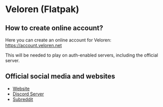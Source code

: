 # Veloren (Flatpak)

## How to create online account?

Here you can create an online account for Veloren: https://account.veloren.net

This will be needed to play on auth-enabled servers, including the official server.

## Official social media and websites

- [Website](https://veloren.net/)
- [Discord Server](https://discord.gg/kjwJwjK)
- [Subreddit](https://www.reddit.com/r/Veloren)
